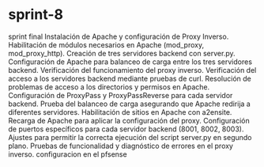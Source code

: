 # sprint-8
sprint final
Instalación de Apache y configuración de Proxy Inverso.
Habilitación de módulos necesarios en Apache (mod_proxy, mod_proxy_http).
Creación de tres servidores backend con server.py.
Configuración de Apache para balanceo de carga entre los tres servidores backend.
Verificación del funcionamiento del proxy inverso.
Verificación del acceso a los servidores backend mediante pruebas de curl.
Resolución de problemas de acceso a los directorios y permisos en Apache.
Configuración de ProxyPass y ProxyPassReverse para cada servidor backend.
Prueba del balanceo de carga asegurando que Apache redirija a diferentes servidores.
Habilitación de sitios en Apache con a2ensite.
Recarga de Apache para aplicar la configuración del proxy.
Configuración de puertos específicos para cada servidor backend (8001, 8002, 8003).
Ajustes para permitir la correcta ejecución del script server.py en segundo plano.
Pruebas de funcionalidad y diagnóstico de errores en el proxy inverso.
configuracion en el pfsense
